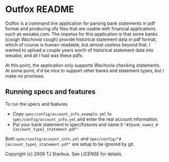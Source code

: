 Outfox README
=============

Outfox is a command line application for parsing bank statements in pdf format and producing ofx files that are usable with financial applications such as wesabe.com. The impetus for this application is that some banks (cough *Wachovia* cough) provide historical statement data in pdf format, which of course is human-readable, but almost useless beyond that. I wanted to upload a couple years worth of historical statement data into wesabe, and all I had was these pdfs.

At this point, the application only supports Wachovia checking statements. At some point, it'd be nice to support other banks and statement types, but I make no promises.

Running specs and features
--------------------------

To run the specs and features

* Copy `spec/config/account_info_example.yml` to `spec/config/account_info.yml` and enter the real account information.
* Put your bank statement in spec/fixtures and name it `"#{bank_name}_#{account_type}_statement.pdf"`

Both `spec/config/account_info.yml` and `spec/config/"#{account_type}_statement.pdf"` are setup to be ignored by git.

Copyright (c) 2009 TJ Stankus. See LICENSE for details.

